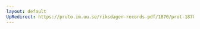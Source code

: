 ```yaml
---
layout: default
UpRedirect: https://pruto.im.uu.se/riksdagen-records-pdf/1870/prot-1870--fk--129/prot-1870--fk--129_002.pdf
---
```

